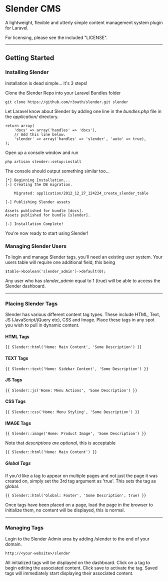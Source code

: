 # Slender CMS

A lightweight, flexible and utterly simple content management system plugin for Laravel.

For licensing, please see the included "LICENSE".

***

## Getting Started

### Installing Slender

Installation is dead simple... it's 3 steps!

Clone the Slender Repo into your Laravel Bundles folder

    git clone https://github.com/r3oath/slender.git slender

Let Laravel know about Slender by adding one line in the *bundles.php* file in the *application/* directory.

    return array(
        'docs' => array('handles' => 'docs'),
        // Add this line below.
        'slender' => array('handles' => 'slender', 'auto' => true),
    );

Open up a console window and run

    php artisan slender::setup:install

The console should output something similar too...

    [*] Beginning Installation...
    [-] Creating the DB migration.

        Migrated: application/2012_12_27_124224_create_slender_table

    [-] Publishing Slender assets

    Assets published for bundle [docs].
    Assets published for bundle [slender].

    [-] Installation Complete!

You're now ready to start using Slender!

### Managing Slender Users

To login and manage Slender tags, you'll need an existing user system. Your users table will require one additional field, this being

    $table->boolean('slender_admin')->default(0);

Any user who has *slender_admin* equal to 1 (true) will be able to access the Slender dashboard.

***

### Placing Slender Tags

Slender has various different content tag types. These include HTML, Text, JS (JavaScript/jQuery etc), CSS and Image. Place these tags in any spot you wish to pull in dynamic content.
    
#### HTML Tags

    {{ Slender::html('Home: Main Content', 'Some Description') }}

#### TEXT Tags

    {{ Slender::text('Home: Sidebar Content', 'Some Description') }}

#### JS Tags

    {{ Slender::js('Home: Menu Actions', 'Some Description') }}

#### CSS Tags

    {{ Slender::css('Home: Menu Styling', 'Some Description') }}

#### IMAGE Tags

    {{ Slender::image('Home: Product Image', 'Some Description') }}

Note that *descriptions are optional*, this is acceptable

    {{ Slender::html('Home: Main Content') }}

##### Global Tags

If you'd like a tag to appear on multiple pages and not just the page it was created on, simply set the 3rd tag argument as 'true'. This sets the tag as global.

    {{ Slender::html('Global: Footer', 'Some Description', true) }}

Once tags have been placed on a page, load the page in the browser to initialize them, no content will be displayed, this is normal.

***

### Managing Tags

Login to the Slender Admin area by adding /slender to the end of your domain.
    
    http://<your-website>/slender

All initialized tags will be displayed on the dashboard. Click on a tag to begin editing the associated content. Click save to activate the tag. Saved tags will immediately start displaying their associated content.